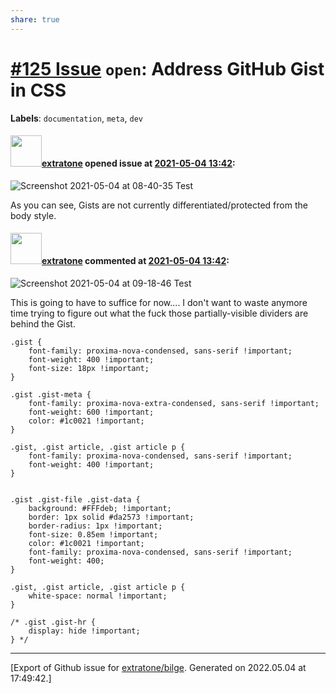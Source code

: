 ```yaml
---
share: true
---
```

# [\#125 Issue](https://github.com/extratone/bilge/issues/125) `open`: Address GitHub Gist in CSS
**Labels**: `documentation`, `meta`, `dev`


#### <img src="https://avatars.githubusercontent.com/u/43663476?u=5047287ff0b8c3ce7f7e5858d204c9b3e57d8e44&v=4" width="50">[extratone](https://github.com/extratone) opened issue at [2021-05-04 13:42](https://github.com/extratone/bilge/issues/125):

![Screenshot 2021-05-04 at 08-40-35 Test](https://user-images.githubusercontent.com/43663476/117012372-80cde500-acb4-11eb-824d-338cbc034d6b.png)

As you can see, Gists are not currently differentiated/protected from the body style.

#### <img src="https://avatars.githubusercontent.com/u/43663476?u=5047287ff0b8c3ce7f7e5858d204c9b3e57d8e44&v=4" width="50">[extratone](https://github.com/extratone) commented at [2021-05-04 13:42](https://github.com/extratone/bilge/issues/125#issuecomment-831980112):

![Screenshot 2021-05-04 at 09-18-46 Test](https://user-images.githubusercontent.com/43663476/117018118-d5c02a00-acb9-11eb-87b4-177fda02e738.png)

This is going to have to suffice for now.... I don't want to waste anymore time trying to figure out what the fuck those partially-visible dividers are behind the Gist.

```
.gist {
    font-family: proxima-nova-condensed, sans-serif !important;
    font-weight: 400 !important;
    font-size: 18px !important;
}

.gist .gist-meta {
    font-family: proxima-nova-extra-condensed, sans-serif !important;
    font-weight: 600 !important;
    color: #1c0021 !important;
}

.gist, .gist article, .gist article p {
    font-family: proxima-nova-condensed, sans-serif !important;
    font-weight: 400 !important;
}


.gist .gist-file .gist-data {
    background: #FFFdeb; !important;
    border: 1px solid #da2573 !important;
    border-radius: 1px !important;
    font-size: 0.85em !important;
    color: #1c0021 !important;
    font-family: proxima-nova-condensed, sans-serif !important;
    font-weight: 400;
}

.gist, .gist article, .gist article p {
    white-space: normal !important;
}

/* .gist .gist-hr {
    display: hide !important;
} */
```


-------------------------------------------------------------------------------



[Export of Github issue for [extratone/bilge](https://github.com/extratone/bilge). Generated on 2022.05.04 at 17:49:42.]
